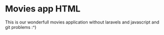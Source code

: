 # Movies app HTML

This is our wonderfull movies application without laravels and javascript and git problems :^)
